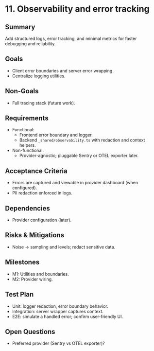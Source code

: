 # 11. Observability and error tracking

## Summary
Add structured logs, error tracking, and minimal metrics for faster debugging and reliability.

## Goals
- Client error boundaries and server error wrapping.
- Centralize logging utilities.

## Non-Goals
- Full tracing stack (future work).

## Requirements
- Functional:
  - Frontend error boundary and logger.
  - Backend `_shared/observability.ts` with redaction and context helpers.
- Non-functional:
  - Provider-agnostic; pluggable Sentry or OTEL exporter later.

## Acceptance Criteria
- Errors are captured and viewable in provider dashboard (when configured).
- PII redaction enforced in logs.

## Dependencies
- Provider configuration (later).

## Risks & Mitigations
- Noise → sampling and levels; redact sensitive data.

## Milestones
- M1: Utilities and boundaries.
- M2: Provider wiring.

## Test Plan
- Unit: logger redaction, error boundary behavior.
- Integration: server wrapper captures context.
- E2E: simulate a handled error; confirm user-friendly UI.

## Open Questions
- Preferred provider (Sentry vs OTEL exporter)?
